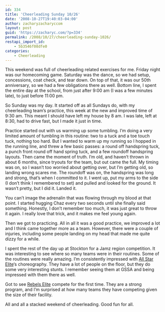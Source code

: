 ```yaml
---
id: 334
title: 'Cheerleading Sunday 10/26'
date: '2008-10-27T19:40:03-04:00'
author: zacharyzacharyccom
layout: post
guid: 'https://zacharyc.com/?p=334'
permalink: /2008/10/27/cheerleading-sunday-1026/
restapi_import_id:
    - 5b3546f08dfe0
categories:
    - Cheerleading
---
```


This weekend was full of cheerleading related exercises for me. Friday night was our homecoming game. Saturday was the dance, so we had setup, concessions, coat check, and tear down. On top of that, it was our 50th anniversary, so we had a few obligations there as well. Bottom line, I spent the entire day at the school, from just after 9:00 am (I was a few minutes late), to just before 11:00 pm.

So Sunday was my day. It started off as all Sundays do, with my cheerleading team’s practice, this week at the new and improved time of 9:30 am. This meant I should have left my house by 8 am. I was late, left at 8:30, had to drive fast, but I made it just in time.

Practice started out with us warming up some tumbling. I’m doing a very limited amount of tumbling in this routine: two to a tuck and a toe touch tuck, nothing too hard. But I wanted to warm up my running so I hopped in the running line, and threw a few basic passes: a round off handspring tuck, a punch front round off hand spring tuck, and a few roundoff handspring layouts. Then came the moment of truth. I’m old, and haven’t thrown in about 6 months, since tryouts for the team, but out came the full. My timing was on, so I wasn’t too worried about getting over, but I’m getting old, so landing wrong scares me. The roundoff was on, the handspring was long and strong, that’s when I committed to it. I went up, put my arms to the side (I don’t think I remembered to set) and pulled and looked for the ground. It wasn’t pretty, but I did it. Landed it.

You can’t image the adrenalin that was flowing through my blood at that point. I started hugging Chaz every two seconds until she finally said something. Honestly, I don’t remember too much, it was just great to throw it again. I really love that trick, and it makes me feel young again.

Then we got to practicing. All in all it was a good practice, we improved a lot and I think came together more as a team. However, there were a couple of injuries, including some people landing on my head that made me quite dizzy for a while.

I spent the rest of the day up at Stockton for a Jamz region competition. It was interesting to see where so many teams were in their routines. Some of the routines were really amazing. I’m consistently impressed with [All Star Elite](http://www.allstarelitecheer.com/)‘s choreography. They have a lot of people on the floor, but they do some very interesting stunts. I remember seeing them at GSSA and being impressed with them there as well.

Got to see [Rebels Elite](http://www.gorebelselite.com/) compete for the first time. They are a strong program, and I’m surprised at how many teams they have competing given the size of their facility.

All and all a stacked weekend of cheerleading. Good fun for all.